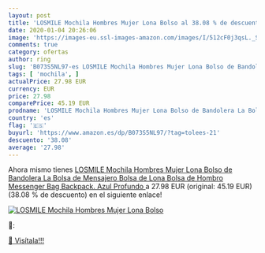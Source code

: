 ```yaml
---
layout: post
title: 'LOSMILE Mochila Hombres Mujer Lona Bolso al 38.08 % de descuento'
date: 2020-01-04 20:26:06
image: 'https://images-eu.ssl-images-amazon.com/images/I/512cF0j3qsL._SL200_.jpg'
comments: true
category: ofertas
author: ring
slug: 'B073S5NL97-es LOSMILE Mochila Hombres Mujer Lona Bolso de Bandolera La...'
tags: [ 'mochila', ]
actualPrice: 27.98 EUR
currency: EUR
price: 27.98
comparePrice: 45.19 EUR
prodname: 'LOSMILE Mochila Hombres Mujer Lona Bolso de Bandolera La Bolsa de Mensajero Bolsa de Lona Bolsa de Hombro Messenger Bag Backpack.  Azul Profundo '
country: 'es'
flag: '🇪🇸'
buyurl: 'https://www.amazon.es/dp/B073S5NL97/?tag=tolees-21'
descuento: '38.08'
average: '27.98'
---
```


Ahora mismo tienes [LOSMILE Mochila Hombres Mujer Lona Bolso de Bandolera La Bolsa de Mensajero Bolsa de Lona Bolsa de Hombro Messenger Bag Backpack.  Azul Profundo ](https://www.amazon.es/dp/B073S5NL97/?tag=tolees-21) a 27.98 EUR (original: 45.19 EUR) (38.08 %  de descuento) en el siguiente enlace!

[![LOSMILE Mochila Hombres Mujer Lona Bolso](https://images-eu.ssl-images-amazon.com/images/I/512cF0j3qsL._SL200_.jpg)](https://www.amazon.es/dp/B073S5NL97/?tag=tolees-21)

🔎:


[🛒 Visítala!!!](https://www.amazon.es/dp/B073S5NL97/?tag=tolees-21)
